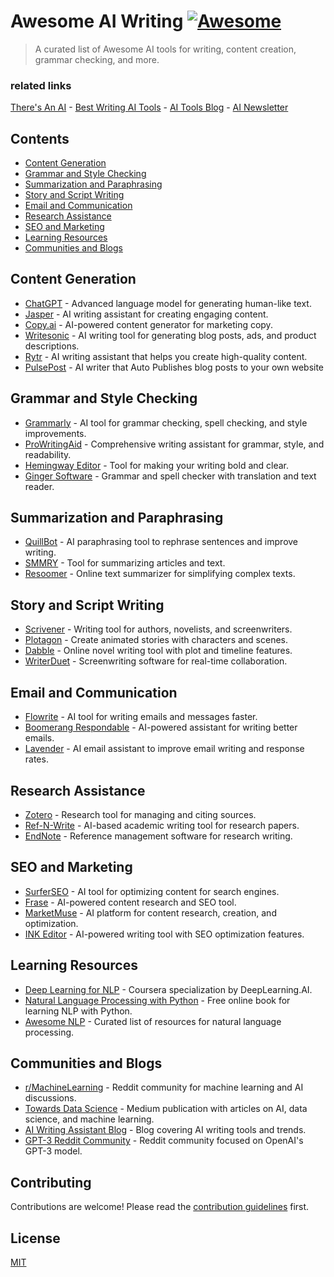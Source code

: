 # Awesome AI Writing [![Awesome](https://awesome.re/badge-flat.svg)](https://awesome.re)

> A curated list of Awesome AI tools for writing, content creation, grammar checking, and more.

### related links

[There's An AI](https://theresanai.com) - [Best Writing AI Tools](https://theresanai.com/category/writing) - [AI Tools Blog](https://blog.theresanai.com) - [AI Newsletter](https://newsletter.theresanai.com)


## Contents

- [Content Generation](#content-generation)
- [Grammar and Style Checking](#grammar-and-style-checking)
- [Summarization and Paraphrasing](#summarization-and-paraphrasing)
- [Story and Script Writing](#story-and-script-writing)
- [Email and Communication](#email-and-communication)
- [Research Assistance](#research-assistance)
- [SEO and Marketing](#seo-and-marketing)
- [Learning Resources](#learning-resources)
- [Communities and Blogs](#communities-and-blogs)

## Content Generation

- [ChatGPT](https://chatgpt.com/) - Advanced language model for generating human-like text.
- [Jasper](https://www.jasper.ai/) - AI writing assistant for creating engaging content.
- [Copy.ai](https://www.copy.ai/) - AI-powered content generator for marketing copy.
- [Writesonic](https://writesonic.com/) - AI writing tool for generating blog posts, ads, and product descriptions.
- [Rytr](https://rytr.me/) - AI writing assistant that helps you create high-quality content.
- [PulsePost](https://pulsepost.io/) - AI writer that Auto Publishes blog posts to your own website

## Grammar and Style Checking

- [Grammarly](https://www.grammarly.com/) - AI tool for grammar checking, spell checking, and style improvements.
- [ProWritingAid](https://prowritingaid.com/) - Comprehensive writing assistant for grammar, style, and readability.
- [Hemingway Editor](http://www.hemingwayapp.com/) - Tool for making your writing bold and clear.
- [Ginger Software](https://www.gingersoftware.com/) - Grammar and spell checker with translation and text reader.

## Summarization and Paraphrasing

- [QuillBot](https://quillbot.com/) - AI paraphrasing tool to rephrase sentences and improve writing.
- [SMMRY](https://smmry.com/) - Tool for summarizing articles and text.
- [Resoomer](https://resoomer.com/) - Online text summarizer for simplifying complex texts.

## Story and Script Writing

- [Scrivener](https://www.literatureandlatte.com/scrivener/overview) - Writing tool for authors, novelists, and screenwriters.
- [Plotagon](https://www.plotagon.com/) - Create animated stories with characters and scenes.
- [Dabble](https://www.dabblewriter.com/) - Online novel writing tool with plot and timeline features.
- [WriterDuet](https://www.writerduet.com/) - Screenwriting software for real-time collaboration.

## Email and Communication

- [Flowrite](https://www.flowrite.com/) - AI tool for writing emails and messages faster.
- [Boomerang Respondable](https://www.boomeranggmail.com/respondable/) - AI-powered assistant for writing better emails.
- [Lavender](https://www.lavender.ai/) - AI email assistant to improve email writing and response rates.

## Research Assistance

- [Zotero](https://www.zotero.org/) - Research tool for managing and citing sources.
- [Ref-N-Write](https://www.ref-n-write.com/) - AI-based academic writing tool for research papers.
- [EndNote](https://endnote.com/) - Reference management software for research writing.

## SEO and Marketing

- [SurferSEO](https://surferseo.com/) - AI tool for optimizing content for search engines.
- [Frase](https://www.frase.io/) - AI-powered content research and SEO tool.
- [MarketMuse](https://www.marketmuse.com/) - AI platform for content research, creation, and optimization.
- [INK Editor](https://inkforall.com/) - AI-powered writing tool with SEO optimization features.

## Learning Resources

- [Deep Learning for NLP](https://www.deeplearning.ai/natural-language-processing-specialization/) - Coursera specialization by DeepLearning.AI.
- [Natural Language Processing with Python](https://www.nltk.org/book/) - Free online book for learning NLP with Python.
- [Awesome NLP](https://github.com/keon/awesome-nlp) - Curated list of resources for natural language processing.

## Communities and Blogs

- [r/MachineLearning](https://www.reddit.com/r/MachineLearning/) - Reddit community for machine learning and AI discussions.
- [Towards Data Science](https://towardsdatascience.com/) - Medium publication with articles on AI, data science, and machine learning.
- [AI Writing Assistant Blog](https://www.aiwritingassistant.com/blog/) - Blog covering AI writing tools and trends.
- [GPT-3 Reddit Community](https://www.reddit.com/r/GPT3/) - Reddit community focused on OpenAI's GPT-3 model.

## Contributing

Contributions are welcome! Please read the [contribution guidelines](CONTRIBUTING.md) first.

## License

[MIT](LICENSE)
